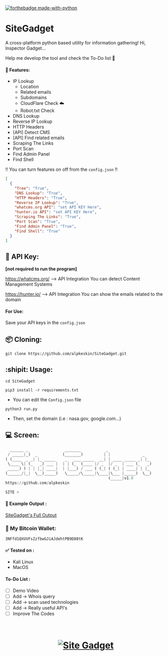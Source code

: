 [![forthebadge made-with-python](http://ForTheBadge.com/images/badges/made-with-python.svg)](https://www.python.org/)
# SiteGadget
A cross-platform python based utility for information gathering! Hi, Inspector Gadget...

 Help me develop the tool and check the To-Do list :pray:
 
 #### :briefcase: Features:
  - IP Lookup
    - Location
    - Related emails
    - Subdomains
    - CloudFlare Check :cloud:
    - Robot.txt Check 
  - DNS Lookup
  - Reverse IP Lookup
  - HTTP Headers
  - [API] Detect CMS
  - [API] Find related emails
  - Scraping The Links
  - Port Scan
  - Find Admin Panel
  - Find Shell

:bangbang: You can turn features on off from the `config.json` :bangbang:

```json
[
  {
    "Tree": "True",
    "DNS Lookup": "True",
    "HTTP Headers": "True",
    "Reverse IP Lookup": "True",
    "whatcms.org API": "set API KEY Here",
    "hunter.io API": "set API KEY Here",
    "Scraping The Links": "True",
    "Port Scan": "True",
    "Find Admin Panel": "True",
    "Find Shell": "True"
  }
]

```

## :key: API Key:
**[not required to run the program]**

https://whatcms.org/ --> API Integration
You can detect Content Management Systems

https://hunter.io/ --> API Integration
You can show the emails related to the domain

#### For Use:
Save your API keys in the `config.json`


## :package: Cloning:
`git clone https://github.com/alpkeskin/SiteGadget.git`

## :shipit: Usage:
`cd SiteGadget`

`pip3 install -r requirements.txt`

- You can edit the `Config.json` file

`python3 run.py`

- Then, set the domain (i.e : nasa.gov, google.com...)

## :computer: Screen:
```python
  ______ _                _______           _                   
 / _____|_)  _           (_______)         | |              _   
( (____  _ _| |_ _____    _   ___ _____  __| | ____ _____ _| |_ 
 \____ \| (_   _) ___ |  | | (_  (____ |/ _  |/ _  | ___ (_   _)
 _____) ) | | |_| ____|  | |___) / ___ ( (_| ( (_| | ____| | |_ 
(______/|_|  \__)_____)   \_____/\_____|\____|\___ |_____)  \__)
                                             (_____|v1.0 
https://github.com/alpkeskin    

SITE >
```
#### :eyes: Example Output :
<a href="https://github.com/alpkeskin/SiteGadget/blob/main/insides/output.txt" target="_blank">SiteGadget's Full Output</a>

### :money_with_wings: My Bitcoin Wallet:
`3NFfd1QXUVFsZzfbwGJiAJdehtPB9D88tK`

#### :white_check_mark: Tested on :
- Kali Linux
- MacOS

#### To-Do List :
- [ ] Demo Video
- [ ] Add -> Whois query
- [ ] Add -> scan used technologies
- [ ] Add -> Really useful API's
- [ ] Improve The Codes

<h1 align="center">
  <br>
  <a href="https://github.com/alpkeskin/SiteGadget"><img src="https://i.imgur.com/HVp1Khw.png" alt="Site Gadget"></a>
</h1>
